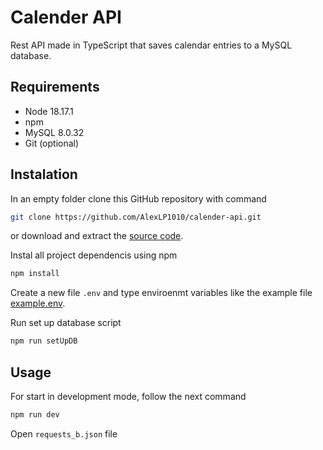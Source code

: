 # Calender API

Rest API made in TypeScript that saves calendar entries to a 
MySQL database.

## Requirements

- Node 18.17.1
- npm
- MySQL 8.0.32
- Git (optional)

## Instalation

In an empty folder clone this GitHub repository with command
~~~ bash
git clone https://github.com/AlexLP1010/calender-api.git
~~~
or download and extract the [source code](https://github.com/AlexLP1010/calender-api/archive/refs/heads/main.zip).

Instal all project dependencis using npm
~~~ bash
npm install
~~~

Create a new file `.env` and type enviroenmt variables like the example file [example.env](example.env).

Run set up database script
~~~ bash
npm run setUpDB
~~~

## Usage

For start in development mode, follow the next command
~~~ bash
npm run dev
~~~

Open `requests_b.json` file